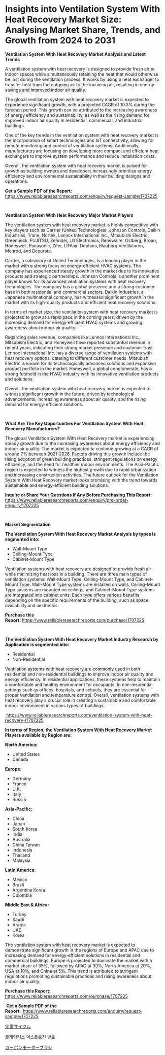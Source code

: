 <p><h1>Insights into Ventilation System With Heat Recovery Market Size: Analysing Market Share, Trends, and Growth from 2024 to 2031</h1></p><p><strong>Ventilation System With Heat Recovery Market Analysis and Latest Trends</strong></p>
<p><p>A ventilation system with heat recovery is designed to provide fresh air to indoor spaces while simultaneously retaining the heat that would otherwise be lost during the ventilation process. It works by using a heat exchanger to transfer heat from the outgoing air to the incoming air, resulting in energy savings and improved indoor air quality.</p><p>The global ventilation system with heat recovery market is expected to experience significant growth, with a projected CAGR of 10.3% during the forecast period. This growth can be attributed to the increasing awareness of energy efficiency and sustainability, as well as the rising demand for improved indoor air quality in residential, commercial, and industrial buildings.</p><p>One of the key trends in the ventilation system with heat recovery market is the incorporation of smart technologies and IoT connectivity, allowing for remote monitoring and control of ventilation systems. Additionally, manufacturers are focusing on developing more compact and efficient heat exchangers to improve system performance and reduce installation costs.</p><p>Overall, the ventilation system with heat recovery market is poised for growth as building owners and developers increasingly prioritize energy efficiency and environmental sustainability in their building designs and operations.</p></p>
<p><strong>Get a Sample PDF of the Report:&nbsp;</strong> <a href="https://www.reliableresearchreports.com/enquiry/request-sample/1707225">https://www.reliableresearchreports.com/enquiry/request-sample/1707225</a></p>
<p>&nbsp;</p>
<p><strong>Ventilation System With Heat Recovery Major Market Players</strong></p>
<p><p>The ventilation system with heat recovery market is highly competitive with key players such as Carrier (United Technologies), Johnson Controls, Daikin Industries, Trane, Nortek, Lennox International Inc., Mitsubishi Electric, Greenheck, FUJITSU, Zehnder, LG Electronics, Renewaire, Ostberg, Broan, Honeywell, Panasonic, Zifer, LIFAair, Dephina, Blauberg Ventilatoren, Menred, and Depurate.</p><p>Carrier, a subsidiary of United Technologies, is a leading player in the market with a strong focus on energy-efficient HVAC systems. The company has experienced steady growth in the market due to its innovative products and strategic partnerships. Johnson Controls is another prominent player known for its advanced ventilation systems with heat recovery technologies. The company has a global presence and a strong customer base in both residential and commercial sectors. Daikin Industries, a Japanese multinational company, has witnessed significant growth in the market with its high-quality products and efficient heat recovery solutions.</p><p>In terms of market size, the ventilation system with heat recovery market is projected to grow at a rapid pace in the coming years, driven by the increasing demand for energy-efficient HVAC systems and growing awareness about indoor air quality.</p><p>Regarding sales revenue, companies like Lennox International Inc., Mitsubishi Electric, and Honeywell have reported substantial revenue in recent years, indicating their strong market presence and customer trust. Lennox International Inc. has a diverse range of ventilation systems with heat recovery options, catering to different customer needs. Mitsubishi Electric is known for its technologically advanced solutions and expansive product portfolio in the market. Honeywell, a global conglomerate, has a strong foothold in the HVAC industry with its innovative ventilation products and solutions.</p><p>Overall, the ventilation system with heat recovery market is expected to witness significant growth in the future, driven by technological advancements, increasing awareness about air quality, and the rising demand for energy-efficient solutions.</p></p>
<p>&nbsp;</p>
<p><strong>What Are The Key Opportunities For Ventilation System With Heat Recovery Manufacturers?</strong></p>
<p><p>The global Ventilation System With Heat Recovery market is experiencing steady growth due to the increasing awareness about energy efficiency and indoor air quality. The market is expected to continue growing at a CAGR of around 7% between 2021-2026. Factors driving this growth include the rising adoption of green building practices, stringent regulations on energy efficiency, and the need for healthier indoor environments. The Asia-Pacific region is expected to witness the highest growth due to rapid urbanization and increasing construction activities. The future outlook for the Ventilation System With Heat Recovery market looks promising with the trend towards sustainable and energy-efficient building solutions.</p></p>
<p><strong>Inquire or Share Your Questions If Any Before Purchasing This Report:</strong> <a href="https://www.reliableresearchreports.com/enquiry/pre-order-enquiry/1707225">https://www.reliableresearchreports.com/enquiry/pre-order-enquiry/1707225</a></p>
<p>&nbsp;</p>
<p><strong>Market Segmentation</strong></p>
<p><strong>The Ventilation System With Heat Recovery Market Analysis by types is segmented into:</strong></p>
<p><ul><li>Wall-Mount Type</li><li>Ceiling-Mount Type</li><li>Cabinet-Mount Type</li></ul></p>
<p><p>Ventilation systems with heat recovery are designed to provide fresh air while minimizing heat loss in a building. There are three main types of ventilation systems: Wall-Mount Type, Ceiling-Mount Type, and Cabinet-Mount Type. Wall-Mount Type systems are installed on walls, Ceiling-Mount Type systems are mounted on ceilings, and Cabinet-Mount Type systems are integrated into cabinet units. Each type offers various benefits depending on the specific requirements of the building, such as space availability and aesthetics.</p></p>
<p><strong>Purchase this Report:&nbsp;</strong><a href="https://www.reliableresearchreports.com/purchase/1707225">https://www.reliableresearchreports.com/purchase/1707225</a></p>
<p>&nbsp;</p>
<p><strong>The Ventilation System With Heat Recovery Market Industry Research by Application is segmented into:</strong></p>
<p><ul><li>Residential</li><li>Non-Residential</li></ul></p>
<p><p>Ventilation systems with heat recovery are commonly used in both residential and non-residential buildings to improve indoor air quality and energy efficiency. In residential applications, these systems help to maintain a comfortable and healthy environment for occupants. In non-residential settings such as offices, hospitals, and schools, they are essential for proper ventilation and temperature control. Overall, ventilation systems with heat recovery play a crucial role in creating a sustainable and comfortable indoor environment in various types of buildings.</p></p>
<p><a href="https://www.reliableresearchreports.com/ventilation-system-with-heat-recovery-r1707225">&nbsp;https://www.reliableresearchreports.com/ventilation-system-with-heat-recovery-r1707225</a></p>
<p><strong>In terms of Region, the Ventilation System With Heat Recovery Market Players available by Region are:</strong></p>
<p>
    <p> <strong> North America: </strong>
        <ul>
            <li>United States</li>
            <li>Canada</li>
        </ul>
        </p> 
    <p> <strong> Europe: </strong>
        <ul>
            <li>Germany</li>
            <li>France</li>
            <li>U.K.</li>
            <li>Italy</li>
            <li>Russia</li>
        </ul>
        </p> 
    <p> <strong> Asia-Pacific: </strong>
        <ul>
            <li>China</li>
            <li>Japan</li>
            <li>South Korea</li>
            <li>India</li>
            <li>Australia</li>
            <li>China Taiwan</li>
            <li>Indonesia</li>
            <li>Thailand</li>
            <li>Malaysia</li>
        </ul>
        </p> 
    <p> <strong> Latin America: </strong>
        <ul>
            <li>Mexico</li>
            <li>Brazil</li>
            <li>Argentina Korea</li>
            <li>Colombia</li>
        </ul>
        </p> 
    <p> <strong> Middle East & Africa: </strong>
        <ul>
            <li>Turkey</li>
            <li>Saudi</li>
            <li>Arabia</li>
            <li>UAE</li>
            <li>Korea</li>
        </ul>
    </p>
    </p>
<p><p>The ventilation system with heat recovery market is expected to demonstrate significant growth in the regions of Europe and APAC due to increasing demand for energy-efficient solutions in residential and commercial buildings. Europe is projected to dominate the market with a market share of 35%, followed by APAC at 30%, North America at 20%, USA at 10%, and China at 5%. This trend is attributed to stringent regulations promoting sustainable practices and rising awareness about indoor air quality.</p></p>
<p><strong>Purchase this Report: </strong><a href="https://www.reliableresearchreports.com/purchase/1707225">https://www.reliableresearchreports.com/purchase/1707225</a></p>
<p>&nbsp;<strong>Get a Sample PDF of the Report:&nbsp;&nbsp;</strong><a href="https://www.reliableresearchreports.com/enquiry/request-sample/1707225">https://www.reliableresearchreports.com/enquiry/request-sample/1707225</a></p>
<p><strong></strong></p>
<p><p><a href="https://medium.com/@josephmiller1959/%E3%82%B9%E3%83%86%E3%83%BC%E3%82%B7%E3%83%A7%E3%83%8A%E3%83%AA%E3%83%BC%E3%83%90%E3%82%A4%E3%82%AF%E5%B8%82%E5%A0%B4%E3%81%AF-%E5%B8%82%E5%A0%B4%E3%82%B7%E3%82%A7%E3%82%A2-%E5%B8%82%E5%A0%B4%E3%83%88%E3%83%AC%E3%83%B3%E3%83%89-%E5%B8%82%E5%A0%B4%E6%88%90%E9%95%B7%E3%81%AB%E9%96%A2%E3%81%99%E3%82%8B%E6%83%85%E5%A0%B1%E3%82%92%E6%8F%90%E4%BE%9B%E3%81%97%E3%81%BE%E3%81%99-587b07fd9b2e">定常サイクル</a></p><p><a href="https://medium.com/@emmettsaynford43546/%EB%AC%B4%ED%99%94-%EB%AC%BC-%EB%B0%A9%EC%B6%9C%EA%B5%AC-%EC%8B%9C%EC%9E%A5-%EC%A0%90%EC%9C%A0%EC%9C%A8-%EC%A7%84%ED%99%94-%EB%B0%8F-%EC%8B%9C%EC%9E%A5-%EC%84%B1%EC%9E%A5-%EB%8F%99%ED%96%A5-2024%EB%85%84-2031%EB%85%84-efa9d886d89b">플레임리스 익스플로전 벤트</a></p><p><a href="https://medium.com/@ebbkautzer/%E7%82%AD%E7%B4%A0%E3%83%A2%E3%83%BC%E3%82%BF%E3%83%BC%E3%83%96%E3%83%A9%E3%82%B7%E5%B8%82%E5%A0%B4%E3%81%AE%E5%88%86%E6%9E%90-%E3%82%B0%E3%83%AD%E3%83%BC%E3%83%90%E3%83%AB%E6%A5%AD%E7%95%8C%E3%81%AE%E5%B1%95%E6%9C%9B%E3%81%A8%E4%BA%88%E6%B8%AC-2024%E5%B9%B4%E3%81%8B%E3%82%892031%E5%B9%B4-29ae99251eb6">カーボンモーターブラシ</a></p></p>